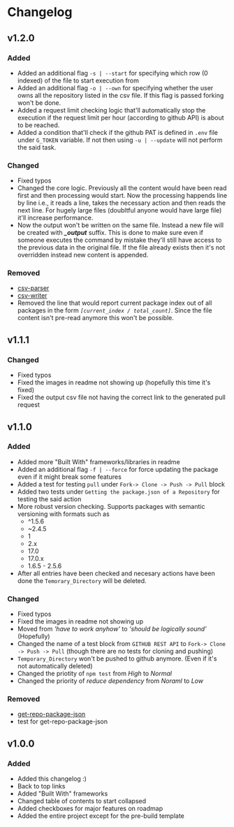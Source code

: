 # Changelog

## v1.2.0

### Added
- Added an additional flag `-s | --start` for specifying which row (0 indexed) of the file to start execution from
- Added an additional flag `-o | --own` for specifying whether the user owns all the repository listed in the csv file. If this flag is passed forking won't be done.
- Added a request limit checking logic that'll automatically stop the execution if the request limit per hour (according to github API) is about to be reached.
- Added a condition that'll check if the github PAT is defined in `.env` file under `G_TOKEN` variable. If not then using `-u | --update` will not perform the said task.


### Changed
- Fixed typos
- Changed the core logic. Previously all the content would have been read first and then processing would start. Now the processing happends line by line i.e., it reads a line, takes the necessary action and then reads the next line. For hugely large files (doubltful anyone would have large file) it'll increase performance.
- Now the output won't be written on the same file. Instead a new file will be created with ***_output*** suffix. This is done to make sure even if someone executes the command by mistake they'll still have access to the previous data in the original file. If the file already exists then it's not overridden instead new content is appended. 

### Removed
- [csv-parser](https://www.npmjs.com/package/csv-parser)
- [csv-writer](https://www.npmjs.com/package/csv-writer)
- Removed the line that would report current package index out of all packages in the form *`[current_index / total_count]`*. Since the file content isn't pre-read anymore this won't be possible.

## v1.1.1

### Changed
- Fixed typos
- Fixed the images in readme not showing up (hopefully this time it's fixed)
- Fixed the output csv file not having the correct link to the generated pull request

## v1.1.0

### Added
- Added more "Built With" frameworks/libraries in readme
- Added an additional flag `-f | --force` for force updating the package even if it might break some features
- Added a test for testing `pull` under `Fork-> Clone -> Push -> Pull` block
- Added two tests under `Getting the package.json of a Repository` for testing the said action
- More robust version checking. Supports packages with semantic versioning with formats such as
    - ^1.5.6
    - ~2.4.5
    - 1
    - 2.x
    - 17.0
    - 17.0.x
    - 1.6.5 - 2.5.6
- After all entries have been checked and necesary actions have been done the `Temorary_Directory` will be deleted.


### Changed
- Fixed typos
- Fixed the images in readme not showing up
- Moved from *'have to work anyhow'* to *'should be logically sound'* (Hopefully)
- Changed the name of a test block from `GITHUB REST API` to `Fork-> Clone -> Push -> Pull`  (though there are no tests for cloning and pushing)
- `Temporary_Directory` won't be pushed to github anymore. (Even if it's not automatically deleted)
- Changed the priotity of `npm test` from *High* to *Normal*
- Changed the priority of *reduce dependency* from *Noraml* to *Low*
### Removed
- [get-repo-package-json](https://www.npmjs.com/package/get-repo-package-json)
- test for get-repo-package-json

## v1.0.0

### Added
- Added this changelog :)
- Back to top links
- Added "Built With" frameworks
- Changed table of contents to start collapsed
- Added checkboxes for major features on roadmap
- Added the entire project except for the pre-build template